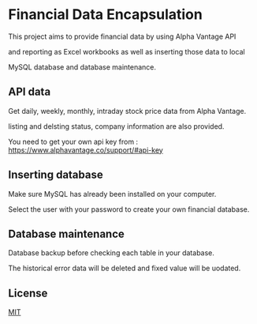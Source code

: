 # Financial Data Encapsulation

This project aims to provide financial data by using Alpha Vantage API 

and reporting as Excel workbooks as well as inserting those data to local 

MySQL database and database maintenance.

## API data

Get daily, weekly, monthly, intraday stock price data from Alpha Vantage.

listing and delsting status, company information are also provided.

You need to get your own api key from : https://www.alphavantage.co/support/#api-key

## Inserting database

Make sure MySQL has already been installed on your computer.

Select the user with your password to create your own financial database.

## Database maintenance

Database backup before checking each table in your database.

The historical error data will be deleted and fixed value will be uodated.

## License
[MIT](https://choosealicense.com/licenses/mit/)